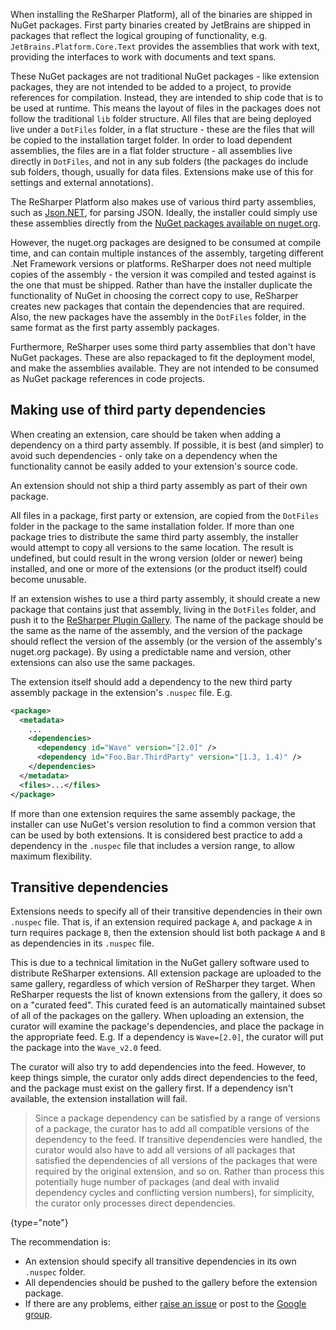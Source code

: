 [//]: # (title: Dependencies)

When installing the ReSharper Platform), all of the binaries are shipped in NuGet packages. First party binaries created by JetBrains are shipped in packages that reflect the logical grouping of functionality, e.g. `JetBrains.Platform.Core.Text` provides the assemblies that work with text, providing the interfaces to work with documents and text spans.

These NuGet packages are not traditional NuGet packages - like extension packages, they are not intended to be added to a project, to provide references for compilation. Instead, they are intended to ship code that is to be used at runtime. This means the layout of files in the packages does not follow the traditional `lib` folder structure. All files that are being deployed live under a `DotFiles` folder, in a flat structure - these are the files that will be copied to the installation target folder. In order to load dependent assemblies, the files are in a flat folder structure - all assemblies live directly in `DotFiles`, and not in any sub folders (the packages do include sub folders, though, usually for data files. Extensions make use of this for settings and external annotations).

The ReSharper Platform also makes use of various third party assemblies, such as [Json.NET](http://www.newtonsoft.com/json), for parsing JSON. Ideally, the installer could simply use these assemblies directly from the [NuGet packages available on nuget.org](https://www.nuget.org/packages/Newtonsoft.Json/).

However, the nuget.org packages are designed to be consumed at compile time, and can contain multiple instances of the assembly, targeting different .Net Framework versions or platforms. ReSharper does not need multiple copies of the assembly - the version it was compiled and tested against is the one that must be shipped. Rather than have the installer duplicate the functionality of NuGet in choosing the correct copy to use, ReSharper creates new packages that contain the dependencies that are required. Also, the new packages have the assembly in the `DotFiles` folder, in the same format as the first party assembly packages.

Furthermore, ReSharper uses some third party assemblies that don't have NuGet packages. These are also repackaged to fit the deployment model, and make the assemblies available. They are not intended to be consumed as NuGet package references in code projects.

## Making use of third party dependencies

When creating an extension, care should be taken when adding a dependency on a third party assembly. If possible, it is best (and simpler) to avoid such dependencies - only take on a dependency when the functionality cannot be easily added to your extension's source code.

An extension should not ship a third party assembly as part of their own package.

All files in a package, first party or extension, are copied from the `DotFiles` folder in the package to the same installation folder. If more than one package tries to distribute the same third party assembly, the installer would attempt to copy all versions to the same location. The result is undefined, but could result in the wrong version (older or newer) being installed, and one or more of the extensions (or the product itself) could become unusable.

If an extension wishes to use a third party assembly, it should create a new package that contains just that assembly, living in the `DotFiles` folder, and push it to the [ReSharper Plugin Gallery](https://resharper-plugins.jetbrains.com). The name of the package should be the same as the name of the assembly, and the version of the package should reflect the version of the assembly (or the version of the assembly's nuget.org package). By using a predictable name and version, other extensions can also use the same packages.

The extension itself should add a dependency to the new third party assembly package in the extension's `.nuspec` file. E.g.

```xml
<package>
  <metadata>
    ...
    <dependencies>
      <dependency id="Wave" version="[2.0]" />
      <dependency id="Foo.Bar.ThirdParty" version="[1.3, 1.4)" />
    </dependencies>
  </metadata>
  <files>...</files>
</package>
```

If more than one extension requires the same assembly package, the installer can use NuGet's version resolution to find a common version that can be used by both extensions. It is considered best practice to add a dependency in the `.nuspec` file that includes a version range, to allow maximum flexibility.

## Transitive dependencies

Extensions needs to specify all of their transitive dependencies in their own `.nuspec` file. That is, if an extension required package `A`, and package `A` in turn requires package `B`, then the extension should list both package `A` and `B` as dependencies in its `.nuspec` file.

This is due to a technical limitation in the NuGet gallery software used to distribute ReSharper extensions. All extension package are uploaded to the same gallery, regardless of which version of ReSharper they target. When ReSharper requests the list of known extensions from the gallery, it does so on a "curated feed". This curated feed is an automatically maintained subset of all of the packages on the gallery. When uploading an extension, the curator will examine the package's dependencies, and place the package in the appropriate feed. E.g. If a dependency is `Wave=[2.0]`, the curator will put the package into the `Wave_v2.0` feed.

The curator will also try to add dependencies into the feed. However, to keep things simple, the curator only adds direct dependencies to the feed, and the package must exist on the gallery first. If a dependency isn't available, the extension installation will fail.

 >  Since a package dependency can be satisfied by a range of versions of a package, the curator has to add all compatible versions of the dependency to the feed. If transitive dependencies were handled, the curator would also have to add all versions of all packages that satisfied the dependencies of all versions of the packages that were required by the original extension, and so on. Rather than process this potentially huge number of packages (and deal with invalid dependency cycles and conflicting version numbers), for simplicity, the curator only processes direct dependencies.
 >
 {type="note"}

The recommendation is:

* An extension should specify all transitive dependencies in its own `.nuspec` folder.
* All dependencies should be pushed to the gallery before the extension package.
* If there are any problems, either [raise an issue](https://youtrack.jetbrains.com/newIssue?project=RSRP&clearDraft=true&c=) or post to the [Google group](https://groups.google.com/forum/#!forum/resharper-plugins).